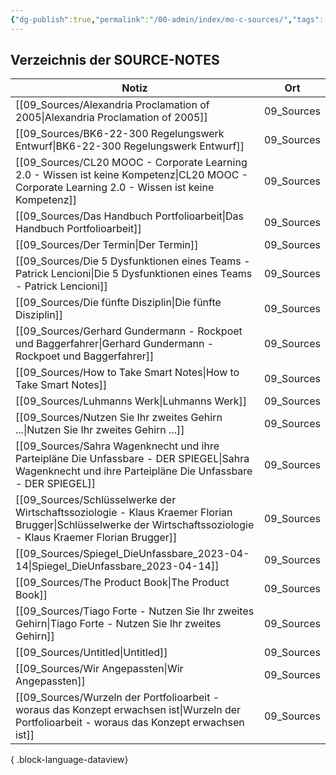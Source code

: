 ```yaml
---
{"dg-publish":true,"permalink":"/00-admin/index/mo-c-sources/","tags":["class/index"],"created":"2023-10-13T15:59:44.506+02:00","updated":"2023-11-06T12:08:01.169+01:00"}
---
```



## Verzeichnis der SOURCE-NOTES

| Notiz                                                                                                                                                                | Ort        |
| -------------------------------------------------------------------------------------------------------------------------------------------------------------------- | ---------- |
| [[09_Sources/Alexandria Proclamation of 2005\|Alexandria Proclamation of 2005]]                                                                                   | 09_Sources |
| [[09_Sources/BK6-22-300 Regelungswerk Entwurf\|BK6-22-300 Regelungswerk Entwurf]]                                                                                 | 09_Sources |
| [[09_Sources/CL20 MOOC - Corporate Learning 2.0 - Wissen ist keine Kompetenz\|CL20 MOOC - Corporate Learning 2.0 - Wissen ist keine Kompetenz]]                   | 09_Sources |
| [[09_Sources/Das Handbuch Portfolioarbeit\|Das Handbuch Portfolioarbeit]]                                                                                         | 09_Sources |
| [[09_Sources/Der Termin\|Der Termin]]                                                                                                                             | 09_Sources |
| [[09_Sources/Die 5 Dysfunktionen eines Teams - Patrick Lencioni\|Die 5 Dysfunktionen eines Teams - Patrick Lencioni]]                                             | 09_Sources |
| [[09_Sources/Die fünfte Disziplin\|Die fünfte Disziplin]]                                                                                                         | 09_Sources |
| [[09_Sources/Gerhard Gundermann - Rockpoet und Baggerfahrer\|Gerhard Gundermann - Rockpoet und Baggerfahrer]]                                                     | 09_Sources |
| [[09_Sources/How to Take Smart Notes\|How to Take Smart Notes]]                                                                                                   | 09_Sources |
| [[09_Sources/Luhmanns Werk\|Luhmanns Werk]]                                                                                                                       | 09_Sources |
| [[09_Sources/Nutzen Sie Ihr zweites Gehirn ...\|Nutzen Sie Ihr zweites Gehirn ...]]                                                                               | 09_Sources |
| [[09_Sources/Sahra Wagenknecht und ihre Parteipläne Die Unfassbare - DER SPIEGEL\|Sahra Wagenknecht und ihre Parteipläne Die Unfassbare - DER SPIEGEL]]           | 09_Sources |
| [[09_Sources/Schlüsselwerke der Wirtschaftssoziologie - Klaus Kraemer Florian Brugger\|Schlüsselwerke der Wirtschaftssoziologie - Klaus Kraemer Florian Brugger]] | 09_Sources |
| [[09_Sources/Spiegel_DieUnfassbare_2023-04-14\|Spiegel_DieUnfassbare_2023-04-14]]                                                                                 | 09_Sources |
| [[09_Sources/The Product Book\|The Product Book]]                                                                                                                 | 09_Sources |
| [[09_Sources/Tiago Forte - Nutzen Sie Ihr zweites Gehirn\|Tiago Forte - Nutzen Sie Ihr zweites Gehirn]]                                                           | 09_Sources |
| [[09_Sources/Untitled\|Untitled]]                                                                                                                                 | 09_Sources |
| [[09_Sources/Wir Angepassten\|Wir Angepassten]]                                                                                                                   | 09_Sources |
| [[09_Sources/Wurzeln der Portfolioarbeit - woraus das Konzept erwachsen ist\|Wurzeln der Portfolioarbeit - woraus das Konzept erwachsen ist]]                     | 09_Sources |

{ .block-language-dataview}


